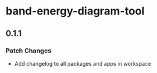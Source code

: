 # band-energy-diagram-tool

## 0.1.1

### Patch Changes

- Add changelog to all packages and apps in workspace
